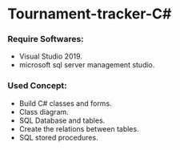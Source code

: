# Tournament-tracker-C#

### Require Softwares:
- Visual Studio 2019.
- microsoft sql server management studio.

### Used Concept:
- Build C# classes and forms.
- Class diagram.
- SQL Database and tables.
- Create the relations between tables.
- SQL stored procedures.
